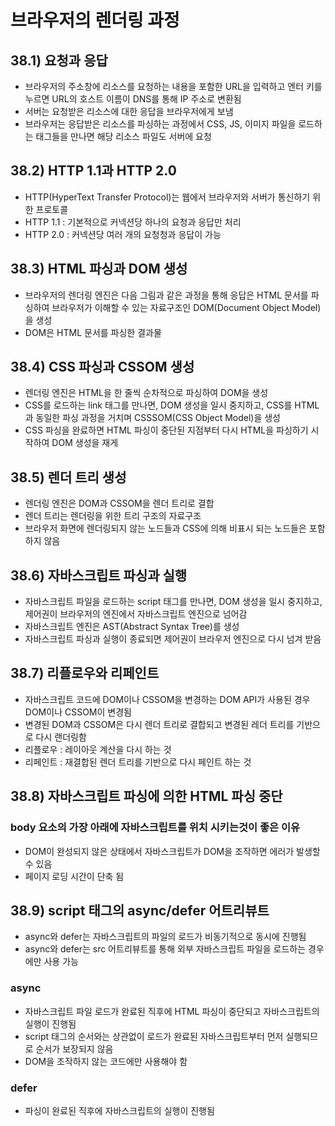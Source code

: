 # 브라우저의 렌더링 과정

## 38.1) 요청과 응답
- 브라우저의 주소창에 리소스를 요청하는 내용을 포함한 URL을 입력하고 엔터 키를 누르면 URL의 호스트 이름이 DNS를 통해 IP 주소로 변환됨
- 서버는 요청받은 리소스에 대한 응답을 브라우저에게 보냄
- 브라우저는 응답받은 리소스를 파싱하는 과정에서 CSS, JS, 이미지 파일을 로드하는 태그들을 만나면 해당 리소스 파일도 서버에 요청

## 38.2) HTTP 1.1과 HTTP 2.0
- HTTP(HyperText Transfer Protocol)는 웹에서 브라우저와 서버가 통신하기 위한 프로토콜
- HTTP 1.1 : 기본적으로 커넥션당 하나의 요청과 응답만 처리
- HTTP 2.0 : 커넥션당 여러 개의 요청청과 응답이 가능

## 38.3) HTML 파싱과 DOM 생성
- 브라우저의 렌더링 엔진은 다음 그림과 같은 과정을 통해 응답은 HTML 문서를 파싱하여 브라우저가 이해할 수 있는 자료구조인 DOM(Document Object Model)을 생성
- DOM은 HTML 문서를 파싱한 결과물

## 38.4) CSS 파싱과 CSSOM 생성
- 렌더링 엔진은 HTML을 한 줄씩 순차적으로 파싱하여 DOM을 생성
- CSS를 로드하는 link 태그를 만나면, DOM 생성을 일시 중지하고, CSS를 HTML과 동일한 파싱 과정을 거치며 CSSSOM(CSS Object Model)을 생성
- CSS 파싱을 완료하면 HTML 파싱이 중단된 지점부터 다시 HTML을 파싱하기 시작하여 DOM 생성을 재게

## 38.5) 렌더 트리 생성
- 렌더링 엔진은 DOM과 CSSOM을 렌더 트리로 결합
- 렌더 트리는 렌더링을 위한 트리 구조의 자료구조
- 브라우저 화면에 렌더링되지 않는 노드들과 CSS에 의해 비표시 되는 노드들은 포함하지 않음

## 38.6) 자바스크립트 파싱과 실행
- 자바스크립트 파일을 로드하는 script 태그를 만나면, DOM 생성을 일시 중지하고, 제어권이 브라우저의 엔진에서 자바스크립트 엔진으로 넘어감
- 자바스크립트 엔진은 AST(Abstract Syntax Tree)를 생성
- 자바스크립트 파싱과 실행이 종료되면 제어권이 브라우저 엔진으로 다시 넘겨 받음

## 38.7) 리플로우와 리페인트
- 자바스크립트 코드에 DOM이나 CSSOM을 변경하는 DOM API가 사용된 경우 DOM이나 CSSOM이 변경됨
- 변경된 DOM과 CSSOM은 다시 렌더 트리로 결합되고 변경된 레더 트리를 기반으로 다시 랜더링함
- 리플로우 : 레이아웃 계산을 다시 하는 것
- 리페인트 : 재결합된 렌더 트리를 기반으로 다시 페인트 하는 것

## 38.8) 자바스크립트 파싱에 의한 HTML 파싱 중단
### body 요소의 가장 아래에 자바스크립트를 위치 시키는것이 좋은 이유
- DOM이 완성되지 않은 상태에서 자바스크립트가 DOM을 조작하면 에러가 발생할 수 있음
- 페이지 로딩 시간이 단축 됨

## 38.9) script 태그의 async/defer 어트리뷰트
- async와 defer는 자바스크립트의 파일의 로드가 비동기적으로 동시에 진행됨
- async와 defer는 src 어트리뷰트를 통해 외부 자바스크립트 파일을 로드하는 경우에만 사용 가능
### async
- 자바스크립트 파일 로드가 완료된 직후에 HTML 파싱이 중단되고 자바스크립트의 실행이 진행됨
- script 태그의 순서와는 상관없이 로드가 완료된 자바스크립트부터 먼저 실행되므로 순서가 보장되지 않음
- DOM을 조작하지 않는 코드에만 사용해야 함
### defer
- 파싱이 완료된 직후에 자바스크립트의 실행이 진행됨